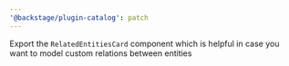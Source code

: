 ```yaml
---
'@backstage/plugin-catalog': patch
---
```


Export the `RelatedEntitiesCard` component which is helpful in case you want to model custom relations between entities
